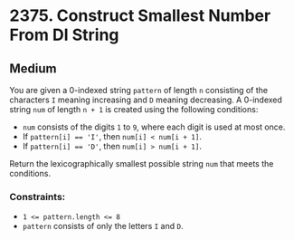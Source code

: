 # 2375. Construct Smallest Number From DI String

## Medium

You are given a 0-indexed string `pattern` of length `n` consisting of the characters `I` meaning increasing and `D`
meaning decreasing. A 0-indexed string `num` of length `n + 1` is created using the following conditions:

- `num` consists of the digits `1` to `9`, where each digit is used at most once.
- If `pattern[i] == 'I'`, then `num[i] < num[i + 1]`.
- If `pattern[i] == 'D'`, then `num[i] > num[i + 1]`.

Return the lexicographically smallest possible string `num` that meets the conditions.

### Constraints:

- `1 <= pattern.length <= 8`
- `pattern` consists of only the letters `I` and `D`.

